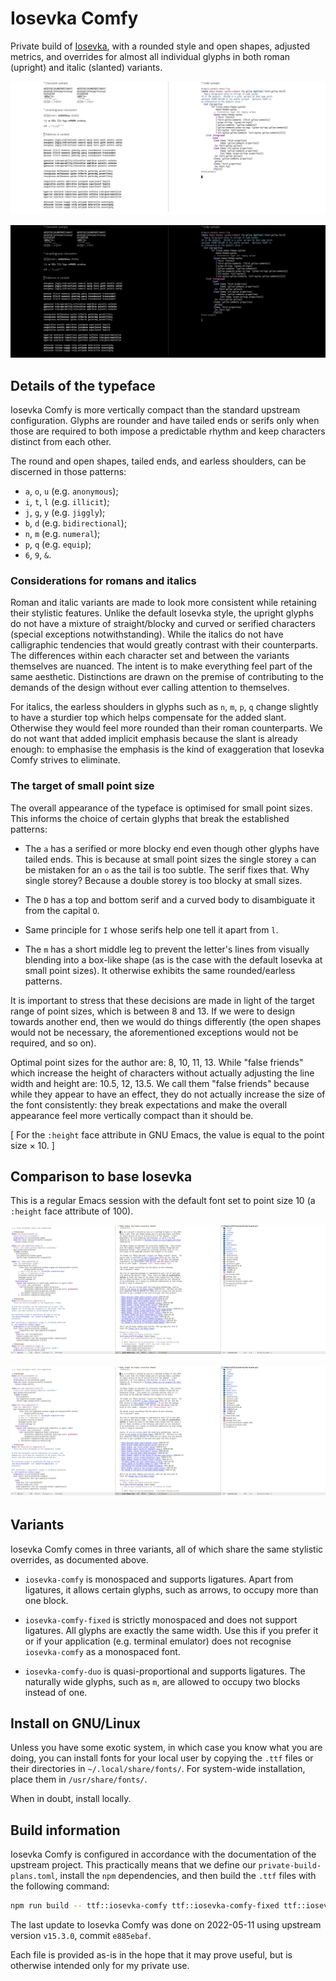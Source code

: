 # Iosevka Comfy

Private build of [Iosevka](https://github.com/be5invis/Iosevka), with a
rounded style and open shapes, adjusted metrics, and overrides for
almost all individual glyphs in both roman (upright) and italic
(slanted) variants.

![iosevka-comfy-sample-light](./iosevka-comfy-sample-light.png)

![iosevka-comfy-sample-dark](./iosevka-comfy-sample-dark.png)

## Details of the typeface

Iosevka Comfy is more vertically compact than the standard upstream
configuration.  Glyphs are rounder and have tailed ends or serifs only
when those are required to both impose a predictable rhythm and keep
characters distinct from each other.

The round and open shapes, tailed ends, and earless shoulders, can be
discerned in those patterns:

* `a`, `o`, `u` (e.g. `anonymous`);
* `i`, `t`, `l` (e.g. `illicit`);
* `j`, `g`, `y` (e.g. `jiggly`);
* `b`, `d` (e.g. `bidirectional`);
* `n`, `m` (e.g. `numeral`);
* `p`, `q` (e.g. `equip`);
* `6`, `9`, `&`.

### Considerations for romans and italics

Roman and italic variants are made to look more consistent while
retaining their stylistic features.  Unlike the default Iosevka style,
the upright glyphs do not have a mixture of straight/blocky and curved
or serified characters (special exceptions notwithstanding).  While the
italics do not have calligraphic tendencies that would greatly contrast
with their counterparts.  The differences within each character set and
between the variants themselves are nuanced.  The intent is to make
everything feel part of the same aesthetic.  Distinctions are drawn on
the premise of contributing to the demands of the design without ever
calling attention to themselves.

For italics, the earless shoulders in glyphs such as `n`, `m`, `p`, `q`
change slightly to have a sturdier top which helps compensate for the
added slant.  Otherwise they would feel more rounded than their roman
counterparts.  We do not want that added implicit emphasis because the
slant is already enough: to emphasise the emphasis is the kind of
exaggeration that Iosevka Comfy strives to eliminate.

### The target of small point size

The overall appearance of the typeface is optimised for small point
sizes.  This informs the choice of certain glyphs that break the
established patterns:

* The `a` has a serified or more blocky end even though other glyphs
  have tailed ends.  This is because at small point sizes the single
  storey `a` can be mistaken for an `o` as the tail is too subtle.  The
  serif fixes that.  Why single storey?  Because a double storey is too
  blocky at small sizes.

* The `D` has a top and bottom serif and a curved body to disambiguate
  it from the capital `O`.

* Same principle for `I` whose serifs help one tell it apart from `l`.

* The `m` has a short middle leg to prevent the letter's lines from
  visually blending into a box-like shape (as is the case with the
  default Iosevka at small point sizes).  It otherwise exhibits the same
  rounded/earless patterns.

It is important to stress that these decisions are made in light of the
target range of point sizes, which is between 8 and 13.  If we were to
design towards another end, then we would do things differently (the
open shapes would not be necessary, the aforementioned exceptions would
not be required, and so on).

Optimal point sizes for the author are: 8, 10, 11, 13.  While "false
friends" which increase the height of characters without actually
adjusting the line width and height are: 10.5, 12, 13.5.  We call them
"false friends" because while they appear to have an effect, they do not
actually increase the size of the font consistently: they break
expectations and make the overall appearance feel more vertically
compact than it should be.

[ For the `:height` face attribute in GNU Emacs, the value is equal to
  the point size × 10. ]

## Comparison to base Iosevka

This is a regular Emacs session with the default font set to point size
10 (a `:height` face attribute of 100).

![iosevka-comfy-10pt](./iosevka-comfy-10pt.png)

![iosevka-10pt](./iosevka-10pt.png)

## Variants

Iosevka Comfy comes in three variants, all of which share the same
stylistic overrides, as documented above.

* `iosevka-comfy` is monospaced and supports ligatures.  Apart from
  ligatures, it allows certain glyphs, such as arrows, to occupy more
  than one block.

* `iosevka-comfy-fixed` is strictly monospaced and does not support
  ligatures.  All glyphs are exactly the same width.  Use this if you
  prefer it or if your application (e.g. terminal emulator) does not
  recognise `iosevka-comfy` as a monospaced font.

* `iosevka-comfy-duo` is quasi-proportional and supports ligatures.  The
  naturally wide glyphs, such as `m`, are allowed to occupy two blocks
  instead of one.

## Install on GNU/Linux

Unless you have some exotic system, in which case you know what you are
doing, you can install fonts for your local user by copying the `.ttf`
files or their directories in `~/.local/share/fonts/`.  For system-wide
installation, place them in `/usr/share/fonts/`.

When in doubt, install locally.

## Build information

Iosevka Comfy is configured in accordance with the documentation of the
upstream project.  This practically means that we define our
`private-build-plans.toml`, install the `npm` dependencies, and then
build the `.ttf` files with the following command:

```sh
npm run build -- ttf::iosevka-comfy ttf::iosevka-comfy-fixed ttf::iosevka-comfy-duo
```

The last update to Iosevka Comfy was done on 2022-05-11 using upstream
version `v15.3.0`, commit `e885ebaf`.

Each file is provided as-is in the hope that it may prove useful, but
is otherwise intended only for my private use.
